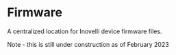 # Firmware
A centralized location for Inovelli device firmware files.

Note - this is still under construction as of February 2023
